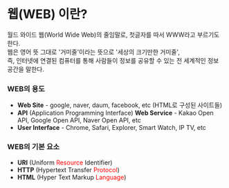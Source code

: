 # 웹(WEB) 이란?

월드 와이드 웹(World Wide Web)의 줄임말로, 첫글자를 따서 WWW라고 부르기도 한다.<br/>
웹은 영어 뜻 그대로 '거미줄'이라는 뜻으로 '세상의 크기만한 거미줄', <br/>
즉, 인터넷에 연결된 컴퓨터를 통해 사람들이 정보를 공유할 수 있는 전 세계적인 정보 공간을 말한다.

### WEB의 용도
- **Web Site** - google, naver, daum, facebook, etc (HTML로 구성된 사이트들)
- **API** (Application Programming Interface) **Web Service** - Kakao Open API, Google Open API, Naver Open API, etc
- **User Interface** - Chrome, Safari, Explorer, Smart Watch, IP TV, etc

### WEB의 기본 요소

- **URI** (Uniform <span style="color:red">Resource</span> Identifier)
- **HTTP** (Hypertext Transfer <span style="color:red">Protocol</span>)
- **HTML** (Hyper Text Markup <span style="color:red">Language</span>)

